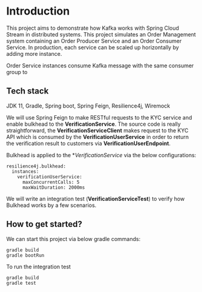 # Introduction

This project aims to demonstrate how Kafka works with Spring Cloud Stream in distributed systems. 
This project simulates an Order Management system containing an Order Producer Service and an Order Consumer Service.
In production, each service can be scaled up horizontally by adding more instance. 

Order Service instances consume Kafka message with the same consumer group to

## Tech stack

JDK 11, Gradle, Spring boot, Spring Feign, Resilience4j, Wiremock

We will use Spring Feign to make RESTful requests to the KYC service and enable bulkhead to the **VerificationService**. The source
code is really straightforward, the **VerificationServiceClient** makes request to the KYC API which is consumed by the
**VerificationUserService** in order to return the verification result to customers via **VerificationUserEndpoint**.

Bulkhead is applied to the **VerificationService* via the below configurations:
```shell
resilience4j.bulkhead:
  instances:
    verificationUserService:
      maxConcurrentCalls: 5
      maxWaitDuration: 2000ms
```
We will write an integration test (**VerificationServiceTest**) to verify how Bulkhead works by a few scenarios.

## How to get started?
We can start this project via below gradle commands:
```shell
gradle build
gradle bootRun
```
To run the integration test
```shell
gradle build
gradle test
```

